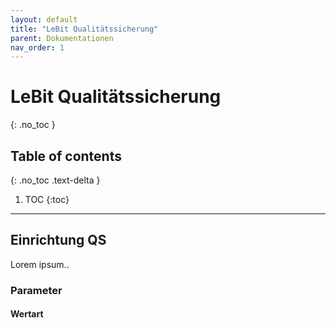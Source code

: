 ```yaml
---
layout: default
title: "LeBit Qualitätssicherung"
parent: Dokumentationen
nav_order: 1
---
```


# LeBit Qualitätssicherung
 
{: .no_toc }

## Table of contents
{: .no_toc .text-delta }

1. TOC
{:toc}

--- 

## Einrichtung QS
Lorem ipsum..

### Parameter

#### Wertart